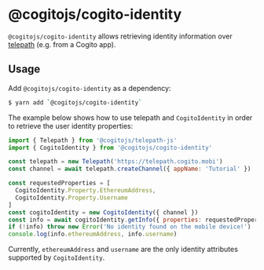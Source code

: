 # @cogitojs/cogito-identity

`@cogitojs/cogito-identity` allows retrieving identity information over [telepath] (e.g. from a Cogito app).

## Usage

Add `@cogitojs/cogito-identity` as a dependency:

```bash
$ yarn add `@cogitojs/cogito-identity`
```

The example below shows how to use telepath and `CogitoIdentity` in order to retrieve the user identity properties:

```javascript
import { Telepath } from '@cogitojs/telepath-js'
import { CogitoIdentity } from '@cogitojs/cogito-identity'

const telepath = new Telepath('https://telepath.cogito.mobi')
const channel = await telepath.createChannel({ appName: 'Tutorial' })

const requestedProperties = [
  CogitoIdentity.Property.EthereumAddress,
  CogitoIdentity.Property.Username
]
const cogitoIdentity = new CogitoIdentity({ channel })
const info = await cogitoIdentity.getInfo({ properties: requestedProperties })
if (!info) throw new Error('No identity found on the mobile device!')
console.log(info.ethereumAddress, info.username)
```

Currently, `ethereumAddress` and `username` are the only identity attributes supported
by `CogitoIdentity`.

[telepath]: /components/telepath-js
